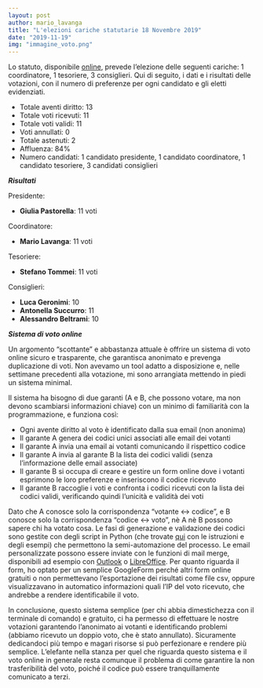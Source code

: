 ```yaml
---
layout: post
author: mario_lavanga
title: "L'elezioni cariche statutarie 18 Novembre 2019"
date: "2019-11-19"
img: "immagine_voto.png"
---
```


Lo statuto, disponibile [online](https://piueuropa.files.wordpress.com/2019/11/statuto_pe40.pdf), prevede l’elezione delle seguenti cariche: 1 coordinatore, 1 tesoriere, 3 consiglieri. Qui di seguito, i dati e i risultati delle votazioni, con il numero di preferenze per ogni candidato e gli eletti evidenziati.

- Totale aventi diritto: 13
- Totale voti ricevuti: 11
- Totale voti validi: 11
- Voti annullati: 0
- Totale astenuti: 2
- Affluenza: 84%
- Numero candidati: 1 candidato presidente, 1 candidato coordinatore, 1 candidato tesoriere, 3 candidati consiglieri

**_Risultati_**

Presidente:

- **Giulia Pastorella**: 11 voti

Coordinatore:

- **Mario Lavanga**: 11 voti

Tesoriere:

- **Stefano Tommei**: 11 voti

Consiglieri:

- **Luca Geronimi**: 10
- **Antonella Succurro**: 11
- **Alessandro Beltrami**: 10

**_Sistema di voto online_**

Un argomento “scottante” e abbastanza attuale è offrire un sistema di voto online sicuro e trasparente, che garantisca anonimato e prevenga duplicazione di voti. Non avevamo un tool adatto a disposizione e, nelle settimane precedenti alla votazione, mi sono arrangiata mettendo in piedi un sistema minimal.

Il sistema ha bisogno di due garanti (A e B, che possono votare, ma non devono scambiarsi informazioni chiave) con un minimo di familiarità con la programmazione, e funziona così:

- Ogni avente diritto al voto è identificato dalla sua email (non anonima)
- Il garante A genera dei codici unici associati alle email dei votanti
- Il garante A invia una email ai votanti comunicando il rispettico codice
- Il garante A invia al garante B la lista dei codici validi (senza l’informazione delle email associate)
- Il garante B si occupa di creare e gestire un form online dove i votanti esprimono le loro preferenze e inseriscono il codice ricevuto
- Il garante B raccoglie i voti e confronta i codici ricevuti con la lista dei codici validi, verificando quindi l’unicità e validità dei voti

Dato che A conosce solo la corrispondenza “votante <-> codice”, e B conosce solo la corrispondenza “codice <-> voto”, nè A nè B possono sapere chi ha votato cosa. Le fasi di generazione e validazione dei codici sono gestite con degli script in Python (che trovate [qui](https://github.com/asuccurro/anonyque) con le istruzioni e degli esempi) che permettono la semi-automazione del processo. Le email personalizzate possono essere inviate con le funzioni di mail merge, disponibili ad esempio con [Outlook](https://support.office.com/en-ie/article/use-mail-merge-to-send-bulk-email-messages-0f123521-20ce-4aa8-8b62-ac211dedefa4) o [LibreOffice](https://jb-blog.readthedocs.io/en/latest/posts/0003-mailmerge-lo.html). Per quanto riguarda il form, ho optato per un semplice GoogleForm perché altri form online gratuiti o non permettevano l’esportazione dei risultati come file csv, oppure visualizzavano in automatico informazioni quali l’IP del voto ricevuto, che andrebbe a rendere identificabile il voto.

In conclusione, questo sistema semplice (per chi abbia dimestichezza con il terminale di comando) e gratuito, ci ha permesso di effettuare le nostre votazioni garantendo l’anonimato ai votanti e identificando problemi (abbiamo ricevuto un doppio voto, che è stato annullato). Sicuramente dedicandoci più tempo e magari risorse si può perfezionare e rendere più semplice. L’elefante nella stanza per quel che riguarda questo sistema e il voto online in generale resta comunque il problema di come garantire la non trasferibilità del voto, poiché il codice può essere tranquillamente comunicato a terzi.
